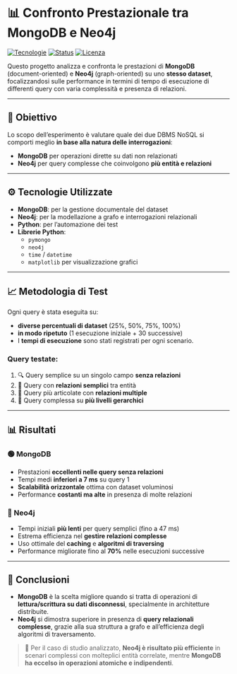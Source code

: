 # 📊 Confronto Prestazionale tra MongoDB e Neo4j

[![Tecnologie](https://img.shields.io/badge/DBMS-MongoDB%20%7C%20Neo4j-brightgreen)]()
[![Status](https://img.shields.io/badge/stato-Analisi%20completata-blue)]()
[![Licenza](https://img.shields.io/badge/licenza-MIT-green.svg)](LICENSE)

Questo progetto analizza e confronta le prestazioni di **MongoDB** (document-oriented) e **Neo4j** (graph-oriented) su uno **stesso dataset**, focalizzandosi sulle performance in termini di tempo di esecuzione di differenti query con varia complessità e presenza di relazioni.

---

## 🧠 Obiettivo

Lo scopo dell’esperimento è valutare quale dei due DBMS NoSQL si comporti meglio **in base alla natura delle interrogazioni**:  
- **MongoDB** per operazioni dirette su dati non relazionati  
- **Neo4j** per query complesse che coinvolgono **più entità e relazioni**

---

## ⚙️ Tecnologie Utilizzate

- **MongoDB**: per la gestione documentale del dataset
- **Neo4j**: per la modellazione a grafo e interrogazioni relazionali
- **Python**: per l’automazione dei test
- **Librerie Python**:
  - `pymongo`
  - `neo4j`
  - `time` / `datetime`
  - `matplotlib` per visualizzazione grafici

---

## 📈 Metodologia di Test

Ogni query è stata eseguita su:
- **diverse percentuali di dataset** (25%, 50%, 75%, 100%)
- **in modo ripetuto** (1 esecuzione iniziale + 30 successive)  
- I **tempi di esecuzione** sono stati registrati per ogni scenario.

### Query testate:

1. 🔍 Query semplice su un singolo campo **senza relazioni**
2. 🔗 Query con **relazioni semplici** tra entità
3. 🧩 Query più articolate con **relazioni multiple**
4. 🧠 Query complessa su **più livelli gerarchici**

---

## 📊 Risultati

### 🟢 MongoDB

- Prestazioni **eccellenti nelle query senza relazioni**
- Tempi medi **inferiori a 7 ms** su query 1
- **Scalabilità orizzontale** ottima con dataset voluminosi
- Performance **costanti ma alte** in presenza di molte relazioni

### 🔵 Neo4j

- Tempi iniziali **più lenti** per query semplici (fino a 47 ms)
- Estrema efficienza nel **gestire relazioni complesse**
- Uso ottimale del **caching** e **algoritmi di traversing**
- Performance migliorate fino al **70%** nelle esecuzioni successive

---

## 🧪 Conclusioni

- **MongoDB** è la scelta migliore quando si tratta di operazioni di **lettura/scrittura su dati disconnessi**, specialmente in architetture distribuite.
- **Neo4j** si dimostra superiore in presenza di **query relazionali complesse**, grazie alla sua struttura a grafo e all’efficienza degli algoritmi di traversamento.
  
> 📌 Per il caso di studio analizzato, **Neo4j è risultato più efficiente** in scenari complessi con molteplici entità correlate, mentre **MongoDB ha eccelso in operazioni atomiche e indipendenti**.
